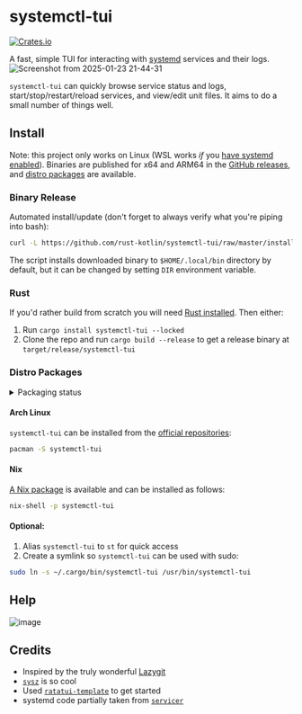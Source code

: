# systemctl-tui

[![Crates.io](https://img.shields.io/crates/v/systemctl-tui.svg)](https://crates.io/crates/systemctl-tui)

A fast, simple TUI for interacting with [systemd](https://en.wikipedia.org/wiki/Systemd) services and their logs.
![Screenshot from 2025-01-23 21-44-31](https://github.com/user-attachments/assets/caac6034-d4e3-4c54-8163-24a8a6d39cb4)

`systemctl-tui` can quickly browse service status and logs, start/stop/restart/reload services, and view/edit unit files. It aims to do a small number of things well.

## Install

Note: this project only works on Linux (WSL works _if_ you [have systemd enabled](https://devblogs.microsoft.com/commandline/systemd-support-is-now-available-in-wsl/)). Binaries are published for x64 and ARM64 in the [GitHub releases](https://github.com/rgwood/systemctl-tui/releases), and [distro packages](#distro-packages) are available.

### Binary Release

Automated install/update (don't forget to always verify what you're piping into bash):

```sh
curl -L https://github.com/rust-kotlin/systemctl-tui/raw/master/install.sh | bash
```
The script installs downloaded binary to `$HOME/.local/bin` directory by default, but it can be changed by setting `DIR` environment variable.

### Rust

If you'd rather build from scratch you will need [Rust installed](https://rustup.rs/). Then either:

1. Run `cargo install systemctl-tui --locked`
2. Clone the repo and run `cargo build --release` to get a release binary at `target/release/systemctl-tui`

### Distro Packages

<details>
  <summary>Packaging status</summary>

[![Packaging status](https://repology.org/badge/vertical-allrepos/systemctl-tui.svg)](https://repology.org/project/systemctl-tui/versions)

</details>

#### Arch Linux

`systemctl-tui` can be installed from the [official repositories](https://archlinux.org/packages/extra/x86_64/systemctl-tui/):

```sh
pacman -S systemctl-tui
```

#### Nix

[A Nix package](https://search.nixos.org/packages?query=systemctl-tui) is available and can be installed as follows:

```sh
nix-shell -p systemctl-tui
```

#### Optional:

1. Alias `systemctl-tui` to `st` for quick access
2. Create a symlink so `systemctl-tui` can be used with sudo:

```sh
sudo ln -s ~/.cargo/bin/systemctl-tui /usr/bin/systemctl-tui
```

## Help
![image](https://github.com/rgwood/systemctl-tui/assets/26268125/b1b49850-61c4-4667-9110-20a34f917055)

## Credits

- Inspired by the truly wonderful [Lazygit](https://github.com/jesseduffield/lazygit)
- [`sysz`](https://github.com/joehillen/sysz) is so cool
- Used [`ratatui-template`](https://github.com/kdheepak/ratatui-template/) to get started
- systemd code partially taken from [`servicer`](https://github.com/servicer-labs/servicer)
